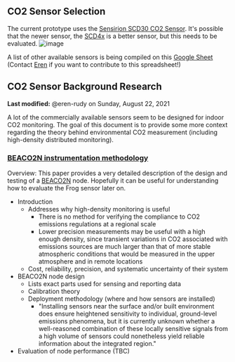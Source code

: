 
## CO2 Sensor Selection
The current prototype uses the [Sensirion SCD30 CO2 Sensor](https://www.digikey.com/en/products/detail/sensirion-ag/SCD30/8445334?utm_adgroup=Gas%20Sensors&utm_source=google&utm_medium=cpc&utm_campaign=Shopping_Product_Sensors%2C%20Transducers&utm_term=&utm_content=Gas%20Sensors&gclid=Cj0KCQjw2NyFBhDoARIsAMtHtZ4YeCuIrZjKrrVm8ohZNMRxEB0_QjV2AzrOf9Rp4tfHgq8otFP3-v0aAjflEALw_wcB).  It's possible that the newer sensor, the [SCD4x](https://www.sensirion.com/en/environmental-sensors/carbon-dioxide-sensors/carbon-dioxide-sensor-scd4x/) is a better sensor, but this needs to be evaluated.
![image](https://user-images.githubusercontent.com/2559382/120937190-eb61ae80-c6c0-11eb-8ef7-9f8a7e22a168.png)

A list of other available sensors is being compiled on this [Google Sheet](https://docs.google.com/spreadsheets/d/1RpaTCX8PqUjehLUbW_36fwdgL5wZA7mf5JP_UX7CvC8/edit?usp=sharing) (Contact [Eren](https://github.com/eren-rudy) if you want to contribute to this spreadsheet!)


## CO2 Sensor Background Research

**Last modified:** @eren-rudy on Sunday, August 22, 2021

A lot of the commercially available sensors seem to be designed for indoor CO2 monitoring. The goal of this document is to provide some more context regarding the theory behind environmental CO2 measurement (including high-density distributed monitoring).

### [BEACO2N instrumentation methodology](https://acp.copernicus.org/articles/16/13449/2016/acp-16-13449-2016.pdf) 

Overview: This paper provides a very detailed description of the design and testing of a [BEACO2N](http://beacon.berkeley.edu/metadata/) node. Hopefully it can be useful for understanding how to evaluate the Frog sensor later on.

- Introduction
	- Addresses why high-density monitoring is useful
		- There is no method for verifying the compliance to CO2 emissions regulations at a regional scale
		- Lower precision measurements may be useful with a high enough density, since transient variations in CO2 associated with emissions sources are much larger than that of more stable atmospheric conditions that would be measured in the upper atmosphere and in remote locations 
	- 	Cost, reliability, precision, and systematic uncertainty of their system
- BEACO2N node design
	- Lists exact parts used for sensing and reporting data
	- Calibration theory 
	- Deployment methodology (where and how sensors are installed)
		- "Installing sensors near the surface and/or built environment does ensure heightened sensitivity to individual, ground-level emissions phenomena, but it is currently unknown whether a well-reasoned combination of these locally sensitive signals from a high volume of sensors could nonetheless yield reliable information about the integrated region."
- Evaluation of node performance (TBC)